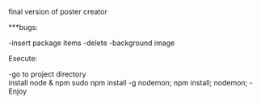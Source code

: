 final version of poster creator

***bugs:

-insert package items
-delete
-background image

Execute:

-go to project directory   
install node & npm
sudo npm install -g nodemon;
npm install;
nodemon;
-Enjoy
